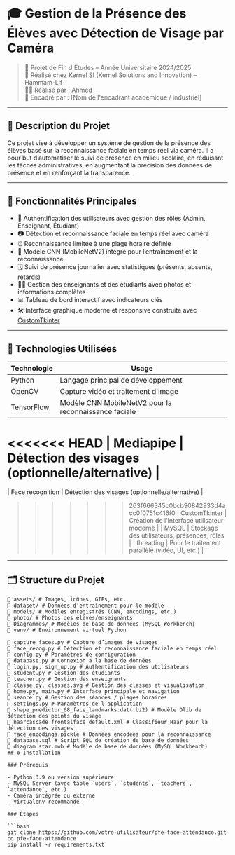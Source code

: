 # 🎓 Gestion de la Présence des Élèves avec Détection de Visage par Caméra

> 📅 Projet de Fin d'Études – Année Universitaire 2024/2025  
> 🏢 Réalisé chez Kernel SI (Kernel Solutions and Innovation) – Hammam-Lif  
> 👨‍💻 Réalisé par : Ahmed  
> 🎯 Encadré par : [Nom de l'encadrant académique / industriel]

---

## 📝 Description du Projet

Ce projet vise à développer un système de gestion de la présence des élèves basé sur la reconnaissance faciale en temps réel via caméra. Il a pour but d’automatiser le suivi de présence en milieu scolaire, en réduisant les tâches administratives, en augmentant la précision des données de présence et en renforçant la transparence.

---

## 🚀 Fonctionnalités Principales

- 🔐 Authentification des utilisateurs avec gestion des rôles (Admin, Enseignant, Étudiant)
- 📷 Détection et reconnaissance faciale en temps réel avec caméra
- ⏰ Reconnaissance limitée à une plage horaire définie
- 🧠 Modèle CNN (MobileNetV2) intégré pour l’entraînement et la reconnaissance
- 🗓️ Suivi de présence journalier avec statistiques (présents, absents, retards)
- 🧑‍🏫 Gestion des enseignants et des étudiants avec photos et informations complètes
- 📊 Tableau de bord interactif avec indicateurs clés
- 🛠️ Interface graphique moderne et responsive construite avec [CustomTkinter](https://github.com/TomSchimansky/CustomTkinter)

---

## 🧰 Technologies Utilisées

| Technologie     | Usage                                      |
|----------------|--------------------------------------------|
| Python          | Langage principal de développement         |
| OpenCV          | Capture vidéo et traitement d'image        |
| TensorFlow      | Modèle CNN MobileNetV2 pour la reconnaissance faciale |
<<<<<<< HEAD
| Mediapipe       | Détection des visages (optionnelle/alternative) |
=======
| Face recognition       | Détection des visages (optionnelle/alternative) |
>>>>>>> 263f666345c0bcb90842933d4acc0f0751c416f0
| CustomTkinter   | Création de l'interface utilisateur moderne |
| MySQL           | Stockage des utilisateurs, présences, rôles |
| threading       | Pour le traitement parallèle (vidéo, UI, etc.) |

---

## 🗂️ Structure du Projet

```plaintext
📁 assets/ # Images, icônes, GIFs, etc.
📁 dataset/ # Données d’entraînement pour le modèle
📁 models/ # Modèles enregistrés (CNN, encodings, etc.)
📁 photo/ # Photos des élèves/enseignants
📁 Diagrammes/ # Modèles de base de données (MySQL Workbench)
📁 venv/ # Environnement virtuel Python

📄 capture_faces.py # Capture d’images de visages
📄 face_recog.py # Détection et reconnaissance faciale en temps réel
📄 config.py # Paramètres de configuration
📄 database.py # Connexion à la base de données
📄 login.py, sign_up.py # Authentification des utilisateurs
📄 student.py # Gestion des étudiants
📄 teacher.py # Gestion des enseignants
📄 classe.py, classes.svg # Gestion des classes et visualisation
📄 home.py, main.py # Interface principale et navigation
📄 seance.py # Gestion des séances / plages horaires
📄 settings.py # Paramètres de l’application
📄 shape_predictor_68_face_landmarks.dat(.bz2) # Modèle Dlib de détection des points du visage
📄 haarcascade_frontalface_default.xml # Classifieur Haar pour la détection des visages
📄 face_encodings.pickle # Données encodées pour la reconnaissance
📄 database.sql # Script SQL de création de base de données
📄 diagram star.mwb # Modèle de base de données (MySQL Workbench)
## ⚙️ Installation

### Prérequis

- Python 3.9 ou version supérieure
- MySQL Server (avec table `users`, `students`, `teachers`, `attendance`, etc.)
- Caméra intégrée ou externe
- Virtualenv recommandé

### Étapes

```bash
git clone https://github.com/votre-utilisateur/pfe-face-attendance.git
cd pfe-face-attendance
pip install -r requirements.txt
